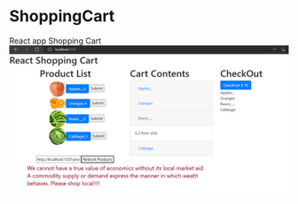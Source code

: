 # ShoppingCart
React app Shopping Cart
![Shop Local](https://github.com/MondherAL/ShoppingCart/blob/main/ShopLocal.png)

